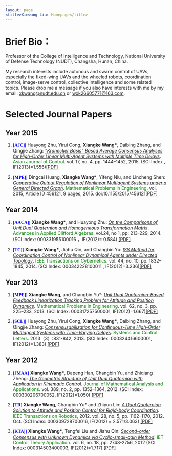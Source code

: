 ```yaml
---
layout: page
<title>Xinwang Liu: Homepage</title>
---
```


# Brief Bio：
Professor of the College of Intelligence and Technology, National University of Defense Technology (NUDT), Changsha, Hunan, China.

My research interests include autonous and swarm control of UAVs, especially the fixed-wing UAVs and the wheeled robots, coordination control, image-serve control, collective intelligence and some related topics. Please drop me a message if you also have interests with me by my email: <u>xkwang@nudt.edu.cn</u> or <u>wxk26605771@163.com</u>.





# Selected Journal Papers
## Year 2015
<ol>
<p style="margin-top: 8px;"><li><font face="verdana" color="blue"><b>[AJC]]</b></font> Huayong Zhu, Yirui Cong, <b>Xiangke Wang*</b>, Daibing Zhang, and Qingjie Zhang: <i><u> “Kronecker Basis” Based Average Consensus Analyses for High-Order Linear Multi-Agent Systems with Multiple Time Delays</u></i>. <font color="green">Asian Journal of Control</font>. vol. 17, no. 4, pp. 1444–1452, 2015. (SCI Index , IF(2013)=1.556)<a href = "https:">[PDF]</a></li></p>

<p style="margin-top: 8px;"><li><font face="verdana" color="blue"><b>[MPE]]</b></font> Dingcai Huang, <b>Xiangke Wang*</b>, Yifeng Niu, and Lincheng Shen: <i><u> Cooperative Output Regulation of Nonlinear Multiagent Systems under a General Directed Graph</u></i>. <font color="green">Mathematical Problems in Engineering</font>. vol. 2015, Article ID 456121, 9 pages, 2015. doi:10.1155/2015/456121<a href = "https:">[PDF]</a></li></p>
</ol>

## Year 2014
<ol>
<p style="margin-top: 8px;"><li><font face="verdana" color="blue"><b>[AACA]]</b></font> <b>Xiangke Wang*</b>, and Huayong Zhu: <i><u> On the Comparisons of  Unit Dual Quaternion and Homogeneous Transformation Matrix</u></i>. <font color="green">Advances in Applied Clifford Algebras</font>. vol.24, no 1, pp: 213-229, 2014. (SCI Index: 000331955100016 ，IF(2012)= 0.584) <a href = "https:">[PDF]</a></li></p>

<p style="margin-top: 8px;"><li><font face="verdana" color="blue"><b>[TC]]</b></font> <b>Xiangke Wang*</b>, Jiahu Qin, and Changbin Yu: <i><u> ISS Method for Coordination Control of Nonlinear Dynamical Agents under Directed Topology</u></i>. <font color="green">IEEE Transactions on Cybernetics</font>. vol. 44, no. 10, pp. 1832–1845, 2014. (SCI Index: 000342228100011 , IF(2012)=3.236)<a href = "https:">[PDF]</a></li></p>
</ol>

## Year 2013
<ol>
<p style="margin-top: 8px;"><li><font face="verdana" color="blue"><b>[MPE]]</b></font> <b>Xiangke Wang</b>, and Changbin Yu*: <i><u> Unit Dual Quaternion-Based Feedback Linearization Tracking Problem for Attitude and Position Dynamics</u></i>. <font color="green">Mathematical Problems in Engineering</font>. vol. 62, no. 3, pp. 225–233, 2013. (SCI Index: 000317257500001, IF(2012)=1.667)<a href = "https:">[PDF]</a></li></p>

<p style="margin-top: 8px;"><li><font face="verdana" color="blue"><b>[SCL]]</b></font> Huayong Zhu, Yirui Cong, <b>Xiangke Wang*</b>, Daibing Zhang, and Qingjie Zhang: <i><u> Consensusabilization for Continuous-Time High-Order Multiagent Systems with Time-Varying Delays</u></i>. <font color="green">Systems and Control Letters</font>. 2013（3）:831-842, 2013.  (SCI Index: 000324416600001, IF(2012)=1.383) <a href = "https:">[PDF]</a></li></p>
</ol>


## Year 2012
<ol> 
<p style="margin-top: 8px;"><li><font face="verdana" color="blue"><b>[JMAA]</b></font> <b>Xiangke Wang*</b>, Dapeng Han, Changbin Yu, and Zhiqiang Zheng: <i><u> The Geometric Structure of Unit Dual Quaternion with Application in Kinematic Control</u></i>. <font color="green">Journal of Mathematical Analysis and Applications</font>. vol. 389, no. 2, pp. 1352–1364, 2012. (SCI Index: 000300206700052, IF(2012)=1.050) <a href = "https://github.com/xkwang2000/xkwang2000.github.io/blob/gh-pages/papers/2012-The%20geometric%20structure%20of%20unit%20dual%20quaternion%20with%20applicationin%20kinematic%20control.pdf">[PDF]</a></li></p>

<p style="margin-top: 8px;"><li><font face="verdana" color="blue"><b>[TR]</b></font> <b>Xiangke Wang</b>, Changbin Yu* and Zhiyun Lin: <i><u> A Dual Quaternion Solution to Attitude and Position Control for Rigid-body Coordination</u></i>. <font color="green">IEEE Transactions on Robotics</font>, 2012. vol. 28, no. 5, pp. 1162–1170, 2012. Oct. (SCI Index: 000309728700016, IF(2012) = 2.571/3.063)  <a href = "https:">[PDF]</a></li></p>

<p style="margin-top: 8px;"><li><font face="verdana" color="blue"><b>[KTA]]</b></font> <b>Xiangke Wang*</b>, Tengfei Liu and Jiahu Qin: <i><u> Second-order Consensus with Unknown Dynamics via Cyclic-small-gain Method</u></i>. <font color="green">IET Control Theory Application</font>. vol. 6, no. 18, pp. 2748-2756, 2012 (SCI Index: 000314503400003, IF(2012)=1.717) <a href = "https:">[PDF]</a></li></p>
</ol>



